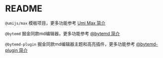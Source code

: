 # README

`@umijs/max` 模板项目，更多功能参考 [Umi Max 简介](https://umijs.org/docs/max/introduce)


`@bytemd` 掘金同款md编辑器，更多功能参考 [@bytemd 简介](https://github.com/bytedance/bytemd)


`@bytemd-plugin` 掘金同款md编辑器主题和高亮插件，更多功能参考 [@bytemd-plugin 简介](https://github.com/ZiuChen/bytemd-plugin)

